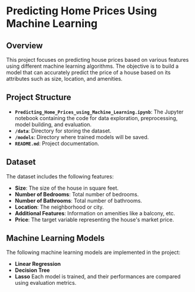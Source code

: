 # Predicting Home Prices Using Machine Learning

## Overview
This project focuses on predicting house prices based on various features using different machine learning algorithms. The objective is to build a model that can accurately predict the price of a house based on its attributes such as size, location, and amenities.

## Project Structure
- **`Predicting_Home_Prices_using_Machine_Learning.ipynb`**: The Jupyter notebook containing the code for data exploration, preprocessing, model building, and evaluation.
- **`/data`**: Directory for storing the dataset.
- **`/models`**: Directory where trained models will be saved.
- **`README.md`**: Project documentation.

## Dataset
The dataset includes the following features:
- **Size**: The size of the house in square feet.
- **Number of Bedrooms**: Total number of bedrooms.
- **Number of Bathrooms**: Total number of bathrooms.
- **Location**: The neighborhood or city.
- **Additional Features**: Information on amenities like a balcony, etc.
- **Price**: The target variable representing the house's market price.

## Machine Learning Models
The following machine learning models are implemented in the project:

- **Linear Regression**
- **Decision Tree**
- **Lasso**
Each model is trained, and their performances are compared using evaluation metrics.
